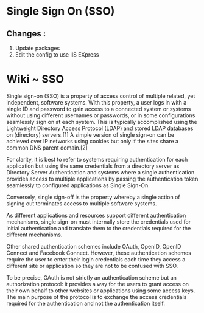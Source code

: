 # Single Sign On (SSO)

## Changes : 
<ol>
<li>Update packages</li>
<li>Edit the config to use IIS EXpress</li>
</ol>

# Wiki ~ SSO
Single sign-on (SSO) is a property of access control of multiple related, yet independent, software systems. With this property, a user logs in with a single ID and password to gain access to a connected system or systems without using different usernames or passwords, or in some configurations seamlessly sign on at each system. This is typically accomplished using the Lightweight Directory Access Protocol (LDAP) and stored LDAP databases on (directory) servers.[1] A simple version of single sign-on can be achieved over IP networks using cookies but only if the sites share a common DNS parent domain.[2]

For clarity, it is best to refer to systems requiring authentication for each application but using the same credentials from a directory server as Directory Server Authentication and systems where a single authentication provides access to multiple applications by passing the authentication token seamlessly to configured applications as Single Sign-On.

Conversely, single sign-off is the property whereby a single action of signing out terminates access to multiple software systems.

As different applications and resources support different authentication mechanisms, single sign-on must internally store the credentials used for initial authentication and translate them to the credentials required for the different mechanisms.

Other shared authentication schemes include OAuth, OpenID, OpenID Connect and Facebook Connect. However, these authentication schemes require the user to enter their login credentials each time they access a different site or application so they are not to be confused with SSO.

To be precise, OAuth is not strictly an authentication scheme but an authorization protocol: it provides a way for the users to grant access on their own behalf to other websites or applications using some access keys. The main purpose of the protocol is to exchange the access credentials required for the authentication and not the authentication itself.
